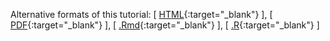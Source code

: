Alternative formats of this tutorial:
[ [HTML](http://girke.bioinformatics.ucr.edu/systemPipeR/pages/mydoc/systemPipeRNAseq.html){:target="_blank"} ],
[ [PDF](http://girke.bioinformatics.ucr.edu/systemPipeR/pages/mydoc/systemPipeRNAseq.pdf){:target="_blank"} ],
[ [.Rmd](https://raw.githubusercontent.com/tgirke/systemPipeR/gh-pages/_vignettes/11_RNAseqWorkflow/systemPipeRNAseq.Rmd){:target="_blank"} ],
[ [.R](https://raw.githubusercontent.com/tgirke/systemPipeR/gh-pages/_vignettes/11_RNAseqWorkflow/systemPipeRNAseq.R){:target="_blank"} ]
